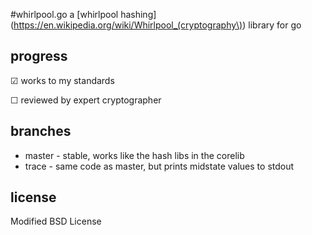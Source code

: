 #whirlpool.go
a [whirlpool hashing](https://en.wikipedia.org/wiki/Whirlpool_(cryptography\)) library for go

## progress

☑ works to my standards

☐ reviewed by expert cryptographer

## branches

* master - stable, works like the hash libs in the corelib
* trace - same code as master, but prints midstate values to stdout

## license

Modified BSD License
